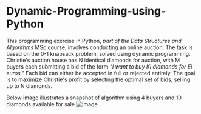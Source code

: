 # Dynamic-Programming-using-Python

This programming exercise in Python, <i>part of the Data Structures and Algorithms </i> MSc course, involves conducting an online auction. The task is based on the 0-1 knapsack problem, solved using dynamic programming. Christie's auction house has N identical diamonds for auction, with M buyers each submitting a bid of the form <i>"I want to buy Ki diamonds for Ei euros."</i> Each bid can either be accepted in full or rejected entirely. The goal is to maximize Christie's profit by selecting the optimal set of bids, selling up to N diamonds. 

Below image illustrates a snapshot of algorithm using 4 buyers and 10 diamonds available for sale
![image](https://github.com/user-attachments/assets/fee05e9d-106b-4297-990d-b906a1e8bfb9)
